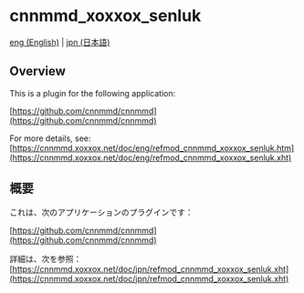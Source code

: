# cnnmmd_xoxxox_senluk

[eng (English)](#Overview) | [jpn (日本語)](#概要)

## Overview

This is a plugin for the following application:

[https://github.com/cnnmmd/cnnmmd](https://github.com/cnnmmd/cnnmmd)

For more details, see:  
[https://cnnmmd.xoxxox.net/doc/eng/refmod_cnnmmd_xoxxox_senluk.htm](https://cnnmmd.xoxxox.net/doc/eng/refmod_cnnmmd_xoxxox_senluk.xht)

## 概要

これは、次のアプリケーションのプラグインです：

[https://github.com/cnnmmd/cnnmmd](https://github.com/cnnmmd/cnnmmd)

詳細は、次を参照：[https://cnnmmd.xoxxox.net/doc/jpn/refmod_cnnmmd_xoxxox_senluk.xht](https://cnnmmd.xoxxox.net/doc/jpn/refmod_cnnmmd_xoxxox_senluk.xht)